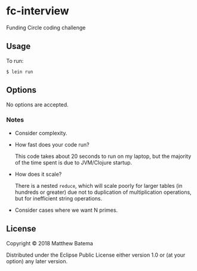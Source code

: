 # fc-interview

Funding Circle coding challenge

## Usage

To run:

    $ lein run

## Options

No options are accepted.

### Notes

- Consider complexity.
- How fast does your code run?

  This code takes about 20 seconds to run on my laptop, but the
  majority of the time spent is due to JVM/Clojure startup.

- How does it scale?

  There is a nested `reduce`, which will scale poorly for larger
  tables (in hundreds or greater) due not to duplication of
  multiplication operations, but for inefficient string operations.

- Consider cases where we want N primes.

## License

Copyright © 2018 Matthew Batema

Distributed under the Eclipse Public License either version 1.0 or (at
your option) any later version.
